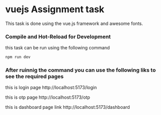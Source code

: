 # vuejs Assignment task

This task is done using the vue.js framework and awesome fonts.


### Compile and Hot-Reload for Development

this task can be run using the following command

```sh
npm run dev
```

### After ruinnig the command you can use the following liks to see the required pages

this is login page
http://localhost:5173/login

this is otp page
http://localhost:5173/otp

this is dashboard page link
http://localhost:5173/dashboard
